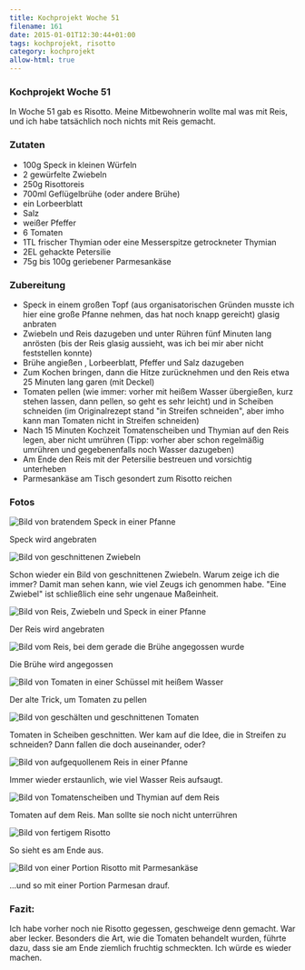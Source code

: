 ```yaml
---
title: Kochprojekt Woche 51
filename: 161
date: 2015-01-01T12:30:44+01:00
tags: kochprojekt, risotto
category: kochprojekt
allow-html: true
---
```

### Kochprojekt Woche 51
<p>In Woche 51 gab es Risotto. Meine Mitbewohnerin wollte mal was mit Reis, und ich habe tatsächlich noch nichts mit Reis gemacht.</p>
<h3>Zutaten</h3>
<ul>
<li>100g Speck in kleinen Würfeln</li>
<li>2 gewürfelte Zwiebeln</li>
<li>250g Risottoreis</li>
<li>700ml Geflügelbrühe (oder andere Brühe)</li>
<li>ein Lorbeerblatt</li>
<li>Salz</li>
<li>weißer Pfeffer</li>
<li>6 Tomaten</li>
<li>1TL frischer Thymian oder eine Messerspitze getrockneter Thymian</li>
<li>2EL gehackte Petersilie</li>
<li>75g bis 100g geriebener Parmesankäse</li>
</ul>

<h3>Zubereitung</h3>
<ul>
<li>Speck in einem großen Topf (aus organisatorischen Gründen musste ich hier eine große Pfanne nehmen, das hat noch knapp gereicht) glasig anbraten</li>
<li>Zwiebeln und Reis dazugeben und unter Rühren fünf Minuten lang anrösten (bis der Reis glasig aussieht, was ich bei mir aber nicht feststellen konnte)</li>
<li>Brühe angießen , Lorbeerblatt, Pfeffer und Salz dazugeben</li>
<li>Zum Kochen bringen, dann die Hitze zurücknehmen und den Reis etwa 25 Minuten lang garen (mit Deckel)</li>
<li>Tomaten pellen (wie immer: vorher mit heißem Wasser übergießen, kurz stehen lassen, dann pellen, so geht es sehr leicht) und in Scheiben schneiden (im Originalrezept stand "in Streifen schneiden", aber imho kann man Tomaten nicht in Streifen schneiden)</li>
<li>Nach 15 Minuten Kochzeit Tomatenscheiben und Thymian auf den Reis legen, aber nicht umrühren (Tipp: vorher aber schon regelmäßig umrühren und gegebenenfalls noch Wasser dazugeben)</li>
<li>Am Ende den Reis mit der Petersilie bestreuen und vorsichtig unterheben</li>
<li>Parmesankäse am Tisch gesondert zum Risotto reichen</li>
</ul>

<h3>Fotos</h3>
<img src="https://www.strangerthanusual.de/hosted_files/478/download" alt="Bild von bratendem Speck in einer Pfanne">
<p>Speck wird angebraten</p>
<img src="https://www.strangerthanusual.de/hosted_files/479/download" alt="Bild von geschnittenen Zwiebeln">
<p>Schon wieder ein Bild von geschnittenen Zwiebeln. Warum zeige ich die immer? Damit man sehen kann, wie viel Zeugs ich genommen habe. "Eine Zwiebel" ist schließlich eine sehr ungenaue Maßeinheit.</p>
<img src="https://www.strangerthanusual.de/hosted_files/480/download" alt="Bild von Reis, Zwiebeln und Speck in einer Pfanne">
<p>Der Reis wird angebraten</p>
<img src="https://www.strangerthanusual.de/hosted_files/481/download" alt="Bild vom Reis, bei dem gerade die Brühe angegossen wurde">
<p>Die Brühe wird angegossen</p>
<img src="https://www.strangerthanusual.de/hosted_files/482/download" alt="Bild von Tomaten in einer Schüssel mit heißem Wasser">
<p>Der alte Trick, um Tomaten zu pellen</p>
<img src="https://www.strangerthanusual.de/hosted_files/483/download" alt="Bild von geschälten und geschnittenen Tomaten">
<p>Tomaten in Scheiben geschnitten. Wer kam auf die Idee, die in Streifen zu schneiden? Dann fallen die doch auseinander, oder?</p>
<img src="https://www.strangerthanusual.de/hosted_files/484/download" alt="Bild von aufgequollenem Reis in einer Pfanne">
<p>Immer wieder erstaunlich, wie viel Wasser Reis aufsaugt.</p>
<img src="https://www.strangerthanusual.de/hosted_files/485/download" alt="Bild von Tomatenscheiben und Thymian auf dem Reis">
<p>Tomaten auf dem Reis. Man sollte sie noch nicht unterrühren</p>
<img src="https://www.strangerthanusual.de/hosted_files/486/download" alt="Bild von fertigem Risotto">
<p>So sieht es am Ende aus.</p>
<img src="https://www.strangerthanusual.de/hosted_files/487/download" alt="Bild von einer Portion Risotto mit Parmesankäse">
<p>...und so mit einer Portion Parmesan drauf.</p>

<h3>Fazit:</h3>
<p>Ich habe vorher noch nie Risotto gegessen, geschweige denn gemacht. War aber lecker. Besonders die Art, wie die Tomaten behandelt wurden, führte dazu, dass sie am Ende ziemlich fruchtig schmeckten. Ich würde es wieder machen.</p>

